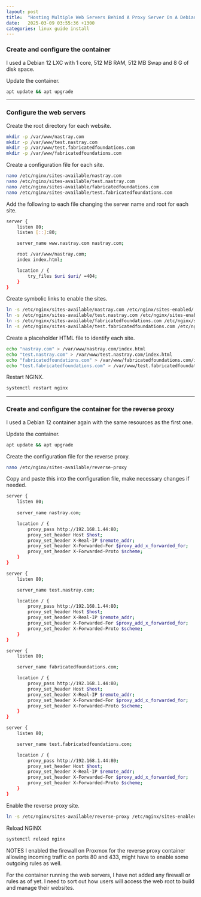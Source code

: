 ```yaml
---
layout: post
title:  "Hosting Multiple Web Servers Behind A Proxy Server On A Debian LXC"
date:   2025-03-09 03:55:36 +1300
categories: linux guide install
---
```


### Create and configure the container

I used a Debian 12 LXC with 1 core, 512 MB RAM, 512 MB Swap and 8 G of disk space.

Update the container.
```bash
apt update && apt upgrade
```

---
### Configure the web servers

Create the root directory for each website.
```bash
mkdir -p /var/www/nastray.com
mkdir -p /var/www/test.nastray.com
mkdir -p /var/www/test.fabricatedfoundations.com
mkdir -p /var/www/fabricatedfoundations.com
```

Create a configuration file for each site.
```bash
nano /etc/nginx/sites-available/nastray.com
nano /etc/nginx/sites-available/test.nastray.com
nano /etc/nginx/sites-available/fabricatedfoundations.com
nano /etc/nginx/sites-available/test.fabricatedfoundations.com
```

Add the following to each file changing the server name and root for each site.
```bash
server {
    listen 80;
    listen [::]:80;

    server_name www.nastray.com nastray.com;

    root /var/www/nastray.com;
    index index.html;

    location / {
        try_files $uri $uri/ =404;
    }
}
```

Create symbolic links to enable the sites.
```bash
ln -s /etc/nginx/sites-available/nastray.com /etc/nginx/sites-enabled/
ln -s /etc/nginx/sites-available/test.nastray.com /etc/nginx/sites-enabled/
ln -s /etc/nginx/sites-available/fabricatedfoundations.com /etc/nginx/sites-enabled/
ln -s /etc/nginx/sites-available/test.fabricatedfoundations.com /etc/nginx/sites-enabled/
```

Create a placeholder HTML file to identify each site.
```bash
echo "nastray.com" > /var/www/nastray.com/index.html
echo "test.nastray.com" > /var/www/test.nastray.com/index.html
echo "fabricatedfoundations.com" > /var/www/fabricatedfoundations.com/index.html
echo "test.fabricatedfoundations.com" > /var/www/test.fabricatedfoundations.com/index.html
```

Restart NGINX.
```bash
systemctl restart nginx
```

---
### Create and configure the container for the reverse proxy

I used a Debian 12 container again with the same resources as the first one.

Update the container.
```bash
apt update && apt upgrade
```

Create the configuration file for the reverse proxy.
```bash
nano /etc/nginx/sites-available/reverse-proxy
```

Copy and paste this into the configuration file, make necessary changes if needed.
```bash
server {
    listen 80;
    
    server_name nastray.com;

    location / {
        proxy_pass http://192.168.1.44:80;
        proxy_set_header Host $host;
        proxy_set_header X-Real-IP $remote_addr;
        proxy_set_header X-Forwarded-For $proxy_add_x_forwarded_for;
        proxy_set_header X-Forwarded-Proto $scheme;
    }
}

server {
    listen 80;

    server_name test.nastray.com;

    location / {
        proxy_pass http://192.168.1.44:80;
        proxy_set_header Host $host;
        proxy_set_header X-Real-IP $remote_addr;
        proxy_set_header X-Forwarded-For $proxy_add_x_forwarded_for;
        proxy_set_header X-Forwarded-Proto $scheme;
    }
}

server {
    listen 80;

    server_name fabricatedfoundations.com;

    location / {
        proxy_pass http://192.168.1.44:80;
        proxy_set_header Host $host;
        proxy_set_header X-Real-IP $remote_addr;
        proxy_set_header X-Forwarded-For $proxy_add_x_forwarded_for;
        proxy_set_header X-Forwarded-Proto $scheme;
    }
}

server {
    listen 80;

    server_name test.fabricatedfoundations.com;

    location / {
        proxy_pass http://192.168.1.44:80;
        proxy_set_header Host $host;
        proxy_set_header X-Real-IP $remote_addr;
        proxy_set_header X-Forwarded-For $proxy_add_x_forwarded_for;
        proxy_set_header X-Forwarded-Proto $scheme;
    }
}
```

Enable the reverse proxy site.
```bash
ln -s /etc/nginx/sites-available/reverse-proxy /etc/nginx/sites-enabled/
```

Reload NGINX
```bash
systemctl reload nginx
```

NOTES 
I enabled the firewall on Proxmox for the reverse proxy container allowing incoming traffic on ports 80 and 433, might have to enable some outgoing rules as well.

For the container running the web servers, I have not added any firewall or rules as of yet. I need to sort out how users will access the web root to build and manage their websites.
